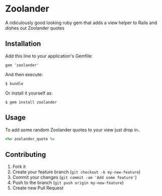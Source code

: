 # Zoolander

A ridiculously good looking ruby gem that adds a view helper to Rails and dishes out Zoolander quotes

## Installation

Add this line to your application's Gemfile:

    gem 'zoolander'

And then execute:

    $ bundle

Or install it yourself as:

    $ gem install zoolander

## Usage

To add some random Zoolander quotes to your view just drop in..

```ruby
<%= zoolander_quote %>
```

## Contributing

1. Fork it
2. Create your feature branch (`git checkout -b my-new-feature`)
3. Commit your changes (`git commit -am 'Add some feature'`)
4. Push to the branch (`git push origin my-new-feature`)
5. Create new Pull Request
